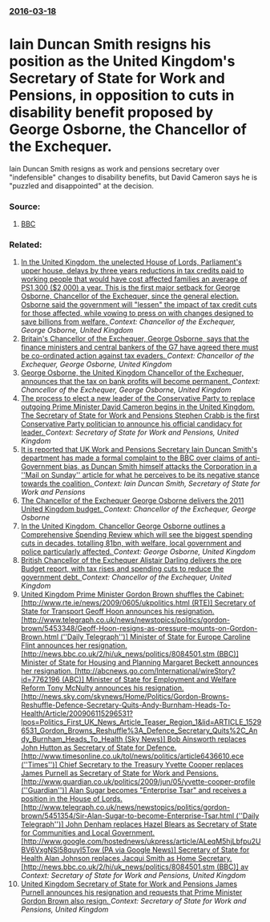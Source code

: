 ### [2016-03-18](/news/2016/03/18/index.md)

# Iain Duncan Smith resigns his position as the United Kingdom's Secretary of State for Work and Pensions, in opposition to cuts in disability benefit proposed by George Osborne, the Chancellor of the Exchequer. 

Iain Duncan Smith resigns as work and pensions secretary over &quot;indefensible&quot; changes to disability benefits, but David Cameron says he is &quot;puzzled and disappointed&quot; at the decision.


### Source:

1. [BBC](http://www.bbc.co.uk/news/uk-politics-35848687)

### Related:

1. [In the United Kingdom, the unelected House of Lords, Parliament's upper house,  delays by three years reductions in tax credits paid to working people that would have cost affected families an average of PS1,300 ($2,000) a year. This is the first major setback for George Osborne, Chancellor of the Exchequer, since the general election. Osborne said the government will "lessen" the impact of tax credit cuts for those affected, while vowing to press on with changes designed to save billions from welfare. ](/news/2015/10/26/in-the-united-kingdom-the-unelected-house-of-lords-parliamentas-upper-house-delays-by-three-years-reductions-in-tax-credits-paid-to-wo.md) _Context: Chancellor of the Exchequer, George Osborne, United Kingdom_
2. [Britain's Chancellor of the Exchequer, George Osborne, says that the finance ministers and central bankers of the G7 have agreed there must be co-ordinated action against tax evaders. ](/news/2013/05/11/britain-s-chancellor-of-the-exchequer-george-osborne-says-that-the-finance-ministers-and-central-bankers-of-the-g7-have-agreed-there-must.md) _Context: Chancellor of the Exchequer, George Osborne, United Kingdom_
3. [George Osborne, the United Kingdom Chancellor of the Exchequer, announces that the tax on bank profits will become permanent. ](/news/2011/02/8/george-osborne-the-united-kingdom-chancellor-of-the-exchequer-announces-that-the-tax-on-bank-profits-will-become-permanent.md) _Context: Chancellor of the Exchequer, George Osborne, United Kingdom_
4. [The process to elect a new leader of the Conservative Party to replace outgoing Prime Minister David Cameron begins in the United Kingdom. The Secretary of State for Work and Pensions Stephen Crabb is the first Conservative Party politician to announce his official candidacy for leader. ](/news/2016/06/29/the-process-to-elect-a-new-leader-of-the-conservative-party-to-replace-outgoing-prime-minister-david-cameron-begins-in-the-united-kingdom-t.md) _Context: Secretary of State for Work and Pensions, United Kingdom_
5. [It is reported that UK Work and Pensions Secretary Iain Duncan Smith's department has made a formal complaint to the BBC over claims of anti-Government bias, as Duncan Smith himself attacks the Corporation in a ''Mail on Sunday'' article for what he perceives to be its negative stance towards the coalition. ](/news/2012/08/19/it-is-reported-that-uk-work-and-pensions-secretary-iain-duncan-smith-s-department-has-made-a-formal-complaint-to-the-bbc-over-claims-of-anti.md) _Context: Iain Duncan Smith, Secretary of State for Work and Pensions_
6. [The Chancellor of the Exchequer George Osborne delivers the 2011 United Kingdom budget. ](/news/2011/03/23/the-chancellor-of-the-exchequer-george-osborne-delivers-the-2011-united-kingdom-budget.md) _Context: Chancellor of the Exchequer, George Osborne_
7. [In the United Kingdom, Chancellor George Osborne outlines a Comprehensive Spending Review which will see the biggest spending cuts in decades, totalling 81bn, with welfare, local government and police particularly affected. ](/news/2010/10/20/in-the-united-kingdom-chancellor-george-osborne-outlines-a-comprehensive-spending-review-which-will-see-the-biggest-spending-cuts-in-decade.md) _Context: George Osborne, United Kingdom_
8. [ British Chancellor of the Exchequer Alistair Darling delivers the pre Budget report, with tax rises and spending cuts to reduce the government debt. ](/news/2009/12/9/british-chancellor-of-the-exchequer-alistair-darling-delivers-the-pre-budget-report-with-tax-rises-and-spending-cuts-to-reduce-the-governm.md) _Context: Chancellor of the Exchequer, United Kingdom_
9. [ United Kingdom Prime Minister Gordon Brown shuffles the Cabinet: [http://www.rte.ie/news/2009/0605/ukpolitics.html (RTE)] Secretary of State for Transport Geoff Hoon announces his resignation. [http://www.telegraph.co.uk/news/newstopics/politics/gordon-brown/5453348/Geoff-Hoon-resigns-as-pressure-mounts-on-Gordon-Brown.html (''Daily Telegraph'')] Minister of State for Europe Caroline Flint announces her resignation. [http://news.bbc.co.uk/2/hi/uk_news/politics/8084501.stm (BBC)] Minister of State for Housing and Planning Margaret Beckett announces her resignation. [http://abcnews.go.com/International/wireStory?id=7762196 (ABC)] Minister of State for Employment and Welfare Reform Tony McNulty announces his resignation. [http://news.sky.com/skynews/Home/Politics/Gordon-Browns-Reshuffle-Defence-Secretary-Quits-Andy-Burnham-Heads-To-Health/Article/200906115296531?lpos=Politics_First_UK_News_Article_Teaser_Region_1&lid=ARTICLE_15296531_Gordon_Browns_Reshuffle%3A_Defence_Secretary_Quits%2C_Andy_Burnham_Heads_To_Health (Sky News)]  Bob Ainsworth replaces John Hutton as Secretary of State for Defence. [http://www.timesonline.co.uk/tol/news/politics/article6436610.ece (''Times'')] Chief Secretary to the Treasury Yvette Cooper replaces James Purnell as Secretary of State for Work and Pensions. [http://www.guardian.co.uk/politics/2009/jun/05/yvette-cooper-profile (''Guardian'')]  Alan Sugar becomes "Enterprise Tsar" and receives a position in the House of Lords. [http://www.telegraph.co.uk/news/newstopics/politics/gordon-brown/5451354/Sir-Alan-Sugar-to-become-Enterprise-Tsar.html (''Daily Telegraph'')]  John Denham replaces Hazel Blears as Secretary of State for Communities and Local Government. [http://www.google.com/hostednews/ukpress/article/ALeqM5hjLbfpu2UBV6VxgNSl58quyI5Tow (PA via Google News)] Secretary of State for Health Alan Johnson replaces Jacqui Smith as Home Secretary. [http://news.bbc.co.uk/2/hi/uk_news/politics/8084501.stm (BBC)] av](/news/2009/06/5/united-kingdom-prime-minister-gordon-brown-shuffles-the-cabinet-http-www-rte-ie-news-2009-0605-ukpolitics-html-rta-p-secretary-of-st.md) _Context: Secretary of State for Work and Pensions, United Kingdom_
10. [ United Kingdom Secretary of State for Work and Pensions James Purnell announces his resignation and requests that Prime Minister Gordon Brown also resign. ](/news/2009/06/4/united-kingdom-secretary-of-state-for-work-and-pensions-james-purnell-announces-his-resignation-and-requests-that-prime-minister-gordon-bro.md) _Context: Secretary of State for Work and Pensions, United Kingdom_
